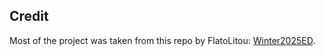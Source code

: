## Credit

Most of the project was taken from this repo by FlatoLitou: [Winter2025ED](https://github.com/Flatolitou/Winter2025ED).
